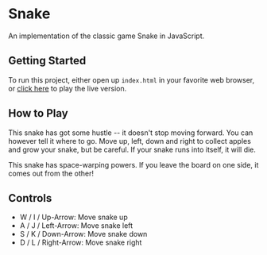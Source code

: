 # Snake

An implementation of the classic game Snake in JavaScript.

## Getting Started

To run this project, either open up `index.html` in your favorite web browser, or [click here](https://ericsavadian.com/snake/) to play the live version.

## How to Play

This snake has got some hustle -- it doesn't stop moving forward. You can however tell it where to go. Move up, left, down and right to collect apples and grow your snake, but be careful. If your snake runs into itself, it will die.

This snake has space-warping powers. If you leave the board on one side, it comes out from the other!

## Controls

* W / I / Up-Arrow: Move snake up
* A / J / Left-Arrow: Move snake left
* S / K / Down-Arrow: Move snake down
* D / L / Right-Arrow: Move snake right
